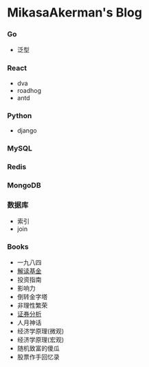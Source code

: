 # MikasaAkerman's Blog
### Go

- 泛型

### React

- dva
- roadhog
- antd

### Python

- django

### MySQL
### Redis
### MongoDB
### 数据库

- 索引
- join

### Books

- 一九八四
- [解读基金](解读基金.md)
- 投资指南
- 影响力
- 倒转金字塔
- 非理性繁荣
- [证券分析](证券分析.md)
- 人月神话
- 经济学原理(微观)
- 经济学原理(宏观)
- 随机致富的傻瓜
- 股票作手回忆录
